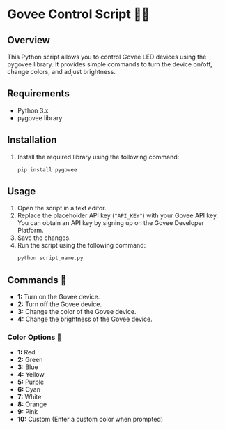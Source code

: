 # Govee Control Script 🌈💡

## Overview
This Python script allows you to control Govee LED devices using the pygovee library. It provides simple commands to turn the device on/off, change colors, and adjust brightness.

## Requirements
- Python 3.x
- pygovee library

## Installation
1. Install the required library using the following command:
   ```bash
   pip install pygovee

## Usage
1. Open the script in a text editor.
2. Replace the placeholder API key (`"API_KEY"`) with your Govee API key. You can obtain an API key by signing up on the Govee Developer Platform.
3. Save the changes.
4. Run the script using the following command:
   ```bash
   python script_name.py

## Commands 🤖
- **1:** Turn on the Govee device.
- **2:** Turn off the Govee device.
- **3:** Change the color of the Govee device.
- **4:** Change the brightness of the Govee device.

### Color Options 🌈
- **1:** Red
- **2:** Green
- **3:** Blue
- **4:** Yellow
- **5:** Purple
- **6:** Cyan
- **7:** White
- **8:** Orange
- **9:** Pink
- **10:** Custom (Enter a custom color when prompted)

